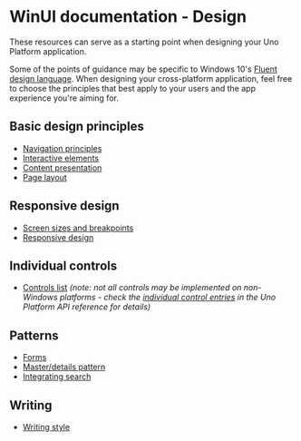# WinUI documentation - Design

These resources can serve as a starting point when designing your Uno Platform application. 

Some of the points of guidance may be specific to Windows 10's [Fluent design language](https://www.microsoft.com/design/fluent/). When designing your cross-platform application, feel free to choose the principles that best apply to your users and the app experience you're aiming for.

## Basic design principles

 * [Navigation principles](https://docs.microsoft.com/en-us/windows/uwp/design/basics/navigation-basics)
 * [Interactive elements](https://docs.microsoft.com/en-us/windows/uwp/design/basics/commanding-basics)
 * [Content presentation](https://docs.microsoft.com/en-us/windows/uwp/design/basics/content-basics)
 * [Page layout](https://docs.microsoft.com/en-us/windows/uwp/design/layout/page-layout)

## Responsive design

 * [Screen sizes and breakpoints](https://docs.microsoft.com/en-us/windows/uwp/design/layout/screen-sizes-and-breakpoints-for-responsive-design)
 * [Responsive design](https://docs.microsoft.com/en-us/windows/uwp/design/layout/responsive-design)

## Individual controls

 * [Controls list](https://docs.microsoft.com/en-us/windows/uwp/design/controls-and-patterns/) _(note: not all controls may be implemented on non-Windows platforms - check the [individual control entries](implemented-views.md) in the Uno Platform API reference for details)_

## Patterns

 * [Forms](https://docs.microsoft.com/en-us/windows/uwp/design/controls-and-patterns/forms)
 * [Master/details pattern](https://docs.microsoft.com/en-us/windows/uwp/design/controls-and-patterns/master-details)
 * [Integrating search](https://docs.microsoft.com/en-us/windows/uwp/design/controls-and-patterns/search)

## Writing

 * [Writing style](https://docs.microsoft.com/en-us/windows/uwp/design/style/writing-style)




